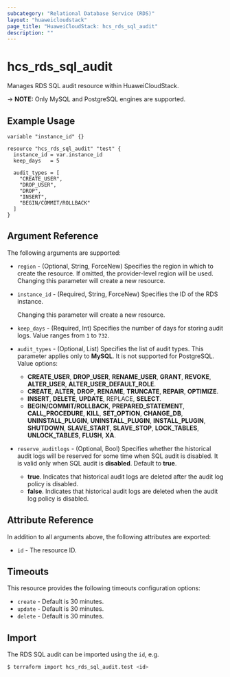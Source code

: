 ```yaml
---
subcategory: "Relational Database Service (RDS)"
layout: "huaweicloudstack"
page_title: "HuaweiCloudStack: hcs_rds_sql_audit"
description: ""
---
```


# hcs_rds_sql_audit

Manages RDS SQL audit resource within HuaweiCloudStack.

-> **NOTE:** Only MySQL and PostgreSQL engines are supported.

## Example Usage

```hcl
variable "instance_id" {}

resource "hcs_rds_sql_audit" "test" {
  instance_id = var.instance_id
  keep_days   = 5

  audit_types = [
    "CREATE_USER",
    "DROP_USER",
    "DROP",
    "INSERT",
    "BEGIN/COMMIT/ROLLBACK"
  ]
}
```

## Argument Reference

The following arguments are supported:

* `region` - (Optional, String, ForceNew) Specifies the region in which to create the resource.
  If omitted, the provider-level region will be used. Changing this parameter will create a new resource.

* `instance_id` - (Required, String, ForceNew) Specifies the ID of the RDS instance.

  Changing this parameter will create a new resource.

* `keep_days` - (Required, Int) Specifies the number of days for storing audit logs. Value ranges from `1` to `732`.

* `audit_types` - (Optional, List) Specifies the list of audit types. This parameter applies only to **MySQL**. It is
  not supported for PostgreSQL. Value options: 
  - **CREATE_USER**, **DROP_USER**, **RENAME_USER**, **GRANT**, **REVOKE**, **ALTER_USER**, **ALTER_USER_DEFAULT_ROLE**.
  - **CREATE**, **ALTER**, **DROP**, **RENAME**, **TRUNCATE**, **REPAIR**, **OPTIMIZE**.
  - **INSERT**, **DELETE**, **UPDATE**, REPLACE, **SELECT**.
  - **BEGIN/COMMIT/ROLLBACK**, **PREPARED_STATEMENT**, **CALL_PROCEDURE**, **KILL**, **SET_OPTION**, **CHANGE_DB**,
    **UNINSTALL_PLUGIN**, **UNINSTALL_PLUGIN**, **INSTALL_PLUGIN**, **SHUTDOWN**, **SLAVE_START**, **SLAVE_STOP**,
    **LOCK_TABLES**, **UNLOCK_TABLES**, **FLUSH**, **XA**.

* `reserve_auditlogs` - (Optional, Bool) Specifies whether the historical audit logs will be reserved for some time
  when SQL audit is disabled. It is valid only when SQL audit is **disabled**. Default to **true**.
  - **true**. Indicates that historical audit logs are deleted after the audit log policy is disabled. 
  - **false**. Indicates that historical audit logs are deleted when the audit log policy is disabled.

## Attribute Reference

In addition to all arguments above, the following attributes are exported:

* `id` - The resource ID.

## Timeouts

This resource provides the following timeouts configuration options:

* `create` - Default is 30 minutes.
* `update` - Default is 30 minutes.
* `delete` - Default is 30 minutes.

## Import

The RDS SQL audit can be imported using the `id`, e.g.

```bash
$ terraform import hcs_rds_sql_audit.test <id>
```
